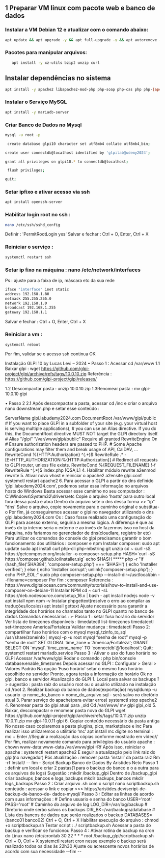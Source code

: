 ## 1 Preparar VM linux com pacote web e banco de dados

### Instalar a VM Debian 12 e atualizar com o comando abaixo:
```bash
apt update && apt upgrade -y && apt full-upgrade -y && apt autoremove -y && apt clean
```
### Pacotes para manipular arquivos:
```bash
   apt install -y xz-utils bzip2 unzip curl
```
## Instalar dependências no sistema
```bash
apt install -y apache2 libapache2-mod-php php-soap php-cas php php-{apcu,cli,common,curl,gd,imap,ldap,mysql,xmlrpc,xml,mbstring,bcmath,intl,zip,bz2}
```
### Instalar o Serviço MySQL
```bash
apt install -y mariadb-server
```
### Criar Banco de Dados no Mysql
```bash
mysql -u root -p
```
```bash
 create database glpi10 character set utf8mb4 collate utf8mb4_bin;
```
```bash
create user connectdb@localhost identified by 'glpilab@udemy2024';
```
```bash
grant all privileges on glpi10.* to connectdb@localhost;
```
```bash
 flush privileges;
```
```bash
quit;
```
### Setar ipfixo e ativar acesso via ssh
```bash
apt install openssh-server
```
### Habilitar login root no ssh : 
```bash
nano /etc/ssh/sshd_config
```
Definir : 'PermitRootLogin yes'
Salvar e fechar : Ctrl + O, Enter, Ctrl + X
### Reiniciar o serviço : 
```bash
systemctl restart ssh
```
### Setar ip fixo na máquina : nano /etc/network/interfaces
Ps : ajuste para a faixa de ip, máscara etc da sua rede
```bash
iface "interface" inet static
address 192.168.1.80
netmask 255.255.255.0
network 192.168.1.0
broadcast 192.168.1.255
gateway 192.168.1.1
```
Salvar e fechar : Ctrl + O, Enter, Ctrl + X
### Reiniciar a vm : 
```bash
systemctl reboot
```
Por fim, validar se o acesso ssh continua OK
















Instalação GLPI 10 by Lucas Levi – 2024
• Passo 1 : Acessar 
cd /var/www
1.1 Baixar glpi : 
wget https://github.com/glpi-project/glpi/archive/refs/tags/10.0.10.zip
Referência : https://github.com/glpi-project/glpi/releases/

1.2 Descompactar pasta : 
unzip 10.0.10.zip
1.3Renomear pasta : 
mv glpi-10.0.10 glpi

• Passo 2
2.1 Após descompactar a pasta, acessar 
cd /inc 
e criar o arquivo 
nano downstream.php 
e setar esse conteúdo :
<?php
define('GLPI_CONFIG_DIR', '/etc/glpi/');
if (file_exists(GLPI_CONFIG_DIR . '/local_define.php')) {
require_once GLPI_CONFIG_DIR . '/local_define.php';
}

2.2 Criar os diretórios a seguir :
mkdir /etc/glpi
mkdir /var/lib/glpi
mkdir /var/log/glpi

2.3 Criar sub diretórios da pasta files
cd /var/www/glpi/files
cp * -Rf /var/lib/glpi

2.4 Dar permissões do usuário apache nessas pastas
chown www-data:www-data /etc/glpi -Rf
chown www-data:www-data /var/lib/glpi -Rf
chown www-data:www-data /var/log/glpi -Rf
chown www-data:www-data /etc/www/glpi -Rf

2.5 Em 
cd /etc/glpi 
criar o arquivo 
nano local_define.php
 com o seguinte conteúdo :
<?php
define('GLPI_VAR_DIR', '/var/lib/glpi');
define('GLPI_LOG_DIR', '/var/log/glpi');

2.6 Habilitar diretiva ‘session.cookie_httponly’ no PHP
Caminho 1 : 
nano /etc/php/8.2/cli/php.ini
Ctrl + W, session.cookie_httponly, session.cookie_httponly = ON
Ctrl + O, Ctrl + X
Caminho 2 : 
nano /etc/php/8.2/apache2/php.ini
Ctrl + W, session.cookie_httponly, session.cookie_httponly = ON
Ctrl + O, Ctrl + X
systemctl restart apache2
2.7 Ativar cron do GLPI
nano /etc/crontab
adicionar a linha : * * * * * root php -f /var/www/glpi/front/cron.php
Ctrl + O, Ctrl + X
systemctl restart cron

Por fim, basta seguir a instalação do glpi. Ps : se for um glpi já existente, também é
possível realizar a migração dos dados para que fiquem fora da pasta do glpi

__
Informação :
/var/www/glpi : diretório da pasta raiz do glpi
/etc/glpi : diretório para os arquivos do banco
/var/lib/glpi : diretório que substitui a pasta 'files' interna do GLPI
/var/log/glpi : diretório para os logs do glpi

É isso
Referência : https://glpi-install.readthedocs.io/pt/latest/install/index.html
Criar VIrtualhost para acesso seguro ao GLPI
Desde a versão 10.0.7 do GLPI foi incluso uma subpasta nova ‘public’ onde na configuração do
seu virtualhost deves realizar um redirecionamento para um arquivo index.php que há dentro dela. Seguindo a documentação, segue arquivo :
1. acessar a guia dos vhosts do apache
cd /etc/apache2/sites-available/
2. Criar vhost
nano glpi.conf
3. setar este conteúdo :
<VirtualHost *:80>
ServerName glpi.labudemy2024.com

DocumentRoot /var/www/glpi/public

# If you want to place GLPI in a subfolder of your site (e.g. your virtual host is serving
multiple applications),
# you can use an Alias directive. If you do this, the DocumentRoot directive MUST NOT target
the GLPI directory itself.
# Alias "/glpi" "/var/www/glpi/public"

<Directory /var/www/glpi/public>
Require all granted

RewriteEngine On

# Ensure authorization headers are passed to PHP.
# Some Apache configurations may filter them and break usage of API, CalDAV, ...
RewriteCond %{HTTP:Authorization} ^(.+)$
RewriteRule .* - [E=HTTP_AUTHORIZATION:%{HTTP:Authorization}]

# Redirect all requests to GLPI router, unless file exists.
RewriteCond %{REQUEST_FILENAME} !-f
RewriteRule ^(.*)$ index.php [QSA,L]
</Directory>
</VirtualHost>

4. Habilitar módulo rewrite
a2enmod rewrite
5. Ativar novo vhost e reiniciar o apache2
a2ensite glpi.conf
systemctl restart apache2

6. Para acessar o GLPI a partir do dns definido ‘glpi.labudemy2024.com’, podemos setar essa
informação no arquivos hosts do Windows
Basta acessar esse caminho no seu computador : C:\Windows\System32\drivers\etc
Copie o arquivo ‘hosts’ para outro local fora dessa pasta e abra

Dentro do arquivo sete o dns dessa forma >> “ip” “dns’
Salve o arquivo, copie novamente para o caminho original e substitua-o
Por fim, já conseguiremos acessar o glpi no navegador utilizando o dns
glpi.labudemy2024.com
Os : Caso fosse realizado uma configuração do GLPi para acesso externo, seguiria a mesma
lógica. A diferença é que ao invés do ip interno seria o externo e ao invés de fazermos isso no
host da máquina, nós faríamos no gerenciador de dns(cloudlare, registro br etc)
Para utilizar os comandos do console do glpi precisamos garantir o bom funcionamento dos utilitários : composer e npm
Instalar composer:
sudo apt update
sudo apt install curl php-cli php-mbstring git unzip
cd ~
curl -sS https://getcomposer.org/installer -o composer-setup.php
HASH=`curl -sS https://composer.github.io/installer.sig`
echo $HASH
*****
php -r "if (hash_file('SHA384', 'composer-setup.php') === '$HASH') { echo 'Installer verified'; }
else { echo 'Installer corrupt'; unlink('composer-setup.php'); } echo PHP_EOL;"
sudo php composer-setup.php --install-dir=/usr/local/bin --filename=composer

Por fim : composer

Referencia : https://www.digitalocean.com/community/tutorials/how-to-install-and-use-
composer-on-debian-11

Instalar NPM
cd ~
curl -sL https://deb.nodesource.com/setup_16.x | bash -
apt install nodejs
node -v
apt install npm
npm -v

Instalar phpgettext(resolve o erro ao compilar as traduções/locales)
apt install gettext
Ajuste necessário para garantir a integridade dos horários no chamados tanto no GLPI quanto no banco de dados
Comandos necessários :

➢ Passo 1 : setar fuso horário do servidor
Ver lista de timezones disponíveis : 
timedatectl list-timezones
timedatectl set-timezone America/Fortaleza
Validar mudança : 
timedatectl

Passo 2: compartilhar fuso horários com o mysql
mysql_tzinfo_to_sql /usr/share/zoneinfo | mysql -p -u root mysql
“senha de root”
mysql -p
“senha de root”
SET GLOBAL time_zone = 'America/Fortaleza';
GRANT SELECT ON `mysql`.`time_zone_name` TO 'connectdb'@'localhost';
Quit;
systemctl restart mariadb.service

Passo 3 : Ativar o uso do fuso horário no GLPI
Acessar /var/www/glpi
Rodar o comando : 
php bin/console database:enable_timezones
Depois acessar no GLPI : Configurar > Geral > Valores Padrão
Na opção ‘Fuso horário’ setar o mesmo fuso horário escolhido no servidor

Pronto, agora terás a informação do horário Ok no glpi, banco e servidor

Atualização do GLPI
1. Local para salvar os backups ? > sugestão : pasta raiz do usuário root ou o usuário
utilizado na instalação
cd /root

2. Realizar backup do banco de dados(exportação)
mysqldump -u usuario -p nome_do_banco > nome_do_arquivo.sql - será salvo no
diretório atual

3. Parar serviço do apache(para evitar erros)
systemctl stop apache2

4. Renomear pasta do glpi atual para _old
Cd /var/www/
mv glpi glpi_old
5. Baixar, descompactar e renomear pasta nova do GLPI
wget https://github.com/glpi-project/glpi/archive/refs/tags/10.0.11.zip
unzip 10.0.11.zip
mv glpi-10.0.11 glpi
6. Copiar conteúdo necessário da pasta antiga
No nosso caso copiaremos a pasta plugins, pics, marketplace e inc
Para realizar isso utilizaremos o utilitário ‘mc’
apt install mc
digite no terminal : mc + Enter
//Seguir a realização das cópias conforme mostrado em vídeo//
Por fim, realizar novamente comando para privilégios do usuário apache :
chown www-data:www-data /var/www/glpi -Rf
Após isso, reiniciar o apache : systemctl restart apache2
E seguir a atualização pelo link raiz do glpi(no navegador)

Pós atualização : remover pasta ‘install’ da pasta raiz
Rm -rf Install/
-- fim –














Script Backup Banco de Dados By Aristides Neto

Passo 1 : definir um local e criar 2 pastas(1 para o backup do banco e o a outra para os arquivos
de logs)

Sugestão : mkdir /backup_glpi
Dentro de /backup_glpi criar backups_bancos e logs_backups
mkdir backups_bancos
mkdir logs_backups

Passo 2 : Criar arquivo .sh com o script
nano scriptbackup.sh

conteúdo : acessar o link e copiar >>> https://aristides.dev/script-de-backup-de-banco-de-
dados-mysql/

Passo 3 : Editar as linhas de acordo com suas informações :
# Define usuario e senha do banco
USER='root'
PASS='root'
# Caminho do arquivo de log
LOG_DIR=/var/log/backup
# Diretorio onde serão salvos os backups
DIR_BK=/var/backups/database
# Lista dos bancos de dados que serão realizados o backup
DATABASES=(banco01 banco02)

Ctrl + O, Ctrl + X
Habilitar execução do arquivo : chmod +x scriptbackup.sh
Testar script : ./ scriptbackup.sh
Acessar a pasta do backup e verificar se funcionou

Passo 4 : Ativar rotina de backup na cron do Linux

nano /etc/crontab
30 22 * * * root /backup_glpi/scriptbackup.sh
Ctrl + O, Ctrl + X
systemctl restart cron

nesse exemplo o backup será realizado todos os dias às 22h30
Ajuste ou acrescente novos horários de acordo com sua necessidade

--fim --




